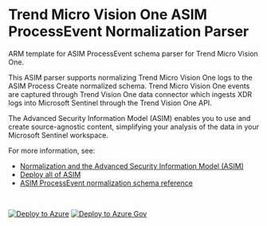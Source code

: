 # Trend Micro Vision One ASIM ProcessEvent Normalization Parser

ARM template for ASIM ProcessEvent schema parser for Trend Micro Vision One.

This ASIM parser supports normalizing Trend Micro Vision One logs to the ASIM Process Create normalized schema. Trend Micro Vision One events are captured through Trend Vision One data connector which ingests XDR logs into Microsoft Sentinel through the Trend Vision One API.


The Advanced Security Information Model (ASIM) enables you to use and create source-agnostic content, simplifying your analysis of the data in your Microsoft Sentinel workspace.

For more information, see:

- [Normalization and the Advanced Security Information Model (ASIM)](https://aka.ms/AboutASIM)
- [Deploy all of ASIM](https://aka.ms/DeployASIM)
- [ASIM ProcessEvent normalization schema reference](https://aka.ms/ASimProcessEventDoc)

<br>

[![Deploy to Azure](https://aka.ms/deploytoazurebutton)](https://portal.azure.com/#create/Microsoft.Template/uri/https%3A%2F%2Fraw.githubusercontent.com%2FAzure%2FAzure-Sentinel%2Fmaster%2FParsers%2FASimProcessEvent%2FARM%2FASimProcessCreateTrendMicroVisionOne%2FASimProcessCreateTrendMicroVisionOne.json) [![Deploy to Azure Gov](https://aka.ms/deploytoazuregovbutton)](https://portal.azure.us/#create/Microsoft.Template/uri/https%3A%2F%2Fraw.githubusercontent.com%2FAzure%2FAzure-Sentinel%2Fmaster%2FParsers%2FASimProcessEvent%2FARM%2FASimProcessCreateTrendMicroVisionOne%2FASimProcessCreateTrendMicroVisionOne.json)

